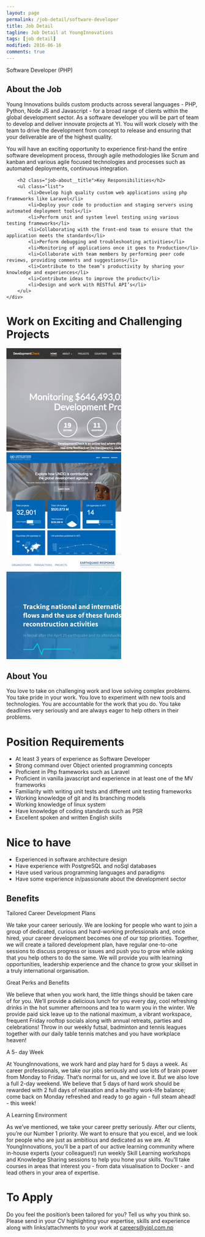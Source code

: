 ```yaml
---
layout: page
permalink: /job-detail/software-developer
title: Job Detail
tagline: Job Detail at YoungInnovations
tags: [job detail]
modified: 2016-06-16
comments: true
---
```


<div class="job-teaser">
    <div class="job-teaser__hero-content wrap-960">    
        <div class="job-teaser__img-circle software-developer"></div>
        <span class="hero-content__description">Software Developer (PHP)</span>
    </div>    
</div>

<div class="job-about">
    <div class="wrap-620">
        <h2 class="job-about__title">About the Job</h2>
        <div class="job-about__description">
         <p>Young Innovations builds custom products across several languages - PHP, Python, Node JS and Javascript - for a broad range of clients within the global development sector. As a software developer you will be part of team to develop and deliver innovate projects at YI. You will work closely with the team to drive the development from concept to release and ensuring that your deliverable are of the highest quality.</p> 
          <p>You will have an exciting opportunity to experience first-hand the entire software development process, through agile methodologies like Scrum and kanban and various agile focused technologies and processes such as automated deployments, continuous integration. </p>    
        </div>
        
        <h2 class="job-about__title">Key Responsibilities</h2>
        <ul class="list">
            <li>Develop high quality custom web applications using php frameworks like Laravel</li>
            <li>Deploy your code to production and staging servers using automated deployment tools</li>
            <li>Perform unit and system level testing using various testing frameworks</li>
            <li>Collaborating with the front-end team to ensure that the application meets the standards</li>
            <li>Perform debugging and troubleshooting activities</li>
            <li>Monitoring of applications once it goes to Production</li>
            <li>Collaborate with team members by performing peer code reviews, providing comments and suggestions</li>
            <li>Contribute to the team’s productivity by sharing your knowledge and experiences</li>
            <li>Contribute ideas to improve the product</li>
            <li>Design and work with RESTful API’s</li>
        </ul>
    </div>
</div>

<div class="work-fun">
    <div class="wrap-960">
        <h1 class="career-title">Work on Exciting and Challenging Projects</h1>
        <div class="work-fun-wrapper">
            <div class="work-fun-wrapper__list">
                <a href="http://www.developmentcheck.org/" title="Development Check">
                    <img src="/images/career/ic_devcheck_shot.jpg" alt="Development Check" />   
                </a>     
            </div>
            <div class="work-fun-wrapper__list">
                <a href="http://open.undg.org/" title="UN Transparency Portal">
                    <img src="/images/career/ic_undg_shot.jpg" alt="UN Transparency portal" >   
                </a>             
            </div>
            <div class="work-fun-wrapper__list">
                <a href="http://earthquake.opennepal.net/" title="Earthquake OpenNepal">
                    <img src="/images/career/ic_earthquake_shot.jpg" alt="Earthquake OpenNepal" >   
                </a>             
            </div>
        </div>
    </div>
</div>

<div class="job-about__you">
    <div class="wrap-620">
        <h2 class="job-about__title">About You</h2>
        <div class="job-about__description">
             <p>You love to take on challenging work and love solving complex problems. You take pride in your work. You love to experiment with new tools and technologies. You are accountable for the work that you do. You take deadlines very seriously and are always eager to help others in their problems.</p>
        </div>
        <div class="requirements">
            <h1 class="heading__title">Position Requirements</h1>
            <ul class="list">
                    <li>At least 3 years of experience as Software Developer</li>
                    <li>Strong command over Object oriented programming concepts </li>
                    <li>Proficient in Php frameworks such as Laravel</li>
                    <li>Proficient in vanilla javascript and experience in at least one of the MV frameworks</li>
                    <li>Familiarity with writing unit tests and different unit testing frameworks</li>
                    <li>Working knowledge of git and its branching models</li>
                    <li>Working knowledge of linux system</li>
                    <li>Have knowledge of coding standards such as PSR</li>
                    <li>Excellent spoken and written English skills</li>
            </ul>
        </div>        
        <div class="bonus-pts">
              <h1 class="heading__title">Nice to have</h1>
              <ul class="list">
                  <li>Experienced in software architecture design</li>
                  <li>Have experience with PostgreSQL and noSql databases</li>
                  <li>Have used various programming languages and paradigms</li>
                  <li>Have some experience in/passionate about the development sector</li>                  
              </ul>
        </div>
    </div>  
</div>  
<div class="career-benefits">
    <div class="wrap-960">
        <h2 class="career-title">Benefits</h2>
        <div class="benefits-wrap clearfix">
            <div class="benefits-wrap__list">
                <div class="benefits-wrap__list-content">
                    <span class="benefits-wrap-title">Tailored Career Development Plans</span>
                    <p>We take your career seriously. We are looking for people who want to join a group of dedicated, curious and hard-working professionals and, once hired, your career development becomes one of our top priorities. Together, we will create a tailored development plan, have regular one-to-one sessions to discuss progress or issues and push you to grow while asking that you help others to do the same. We will provide you with learning opportunities, leadership experience and the chance to grow your skillset in a truly international organisation. </p>    
                </div>    
            </div>
            <div class="benefits-wrap__list">
                <div class="benefits-wrap__list-content">
                    <span class="benefits-wrap-title">Great Perks and Benefits</span>
                    <p>We believe that when you work hard, the little things should be taken care of for you. We’ll provide a delicious lunch for you every day, cool refreshing drinks in the hot summer afternoons and tea to warm you in the winter.  We provide paid sick leave up to the national maximum, a vibrant workspace, frequent Friday rooftop socials along with annual retreats, parties and celebrations!  Throw in our weekly futsal, badminton and tennis leagues together with our daily table tennis matches and you have workplace heaven!</p>    
                </div>    
            </div>
            <div class="benefits-wrap__list">
                <div class="benefits-wrap__list-content">
                    <span class="benefits-wrap-title">A 5- day Week</span>
                    <p>At YoungInnovations, we work hard and play hard for 5 days a week. As career professionals, we take our jobs seriously and use lots of brain power from Monday to Friday. That’s normal for us, and we love it. But we also love a full 2-day weekend. We believe that 5 days of hard work should be rewarded with 2 full days of relaxation and a healthy work-life balance; come back on Monday refreshed and ready to go again - full steam ahead! - this week!</p>    
                </div>    
            </div>
            <div class="benefits-wrap__list">
                <div class="benefits-wrap__list-content">
                    <span class="benefits-wrap-title">A Learning Environment</span>
                    <p>As we’ve mentioned, we take your career pretty seriously. After our clients, you’re our Number 1 priority. We want to ensure that you excel, and we look for people who are just as ambitious and dedicated as we are. At YoungInnovations, you’ll be a part of our active learning community where in-house experts (your colleagues!) run weekly  Skill Learning workshops and Knowledge Sharing sessions to help you hone your skills. You’ll take courses in areas that interest you - from data visualisation to Docker - and lead others in your area of expertise.</p>    
                </div>    
            </div>
        </div>
    </div>    
</div>
<div class="job-apply wrap-620">
    <h1 class="heading__title">To Apply</h1>
    <p class="survey">Do you feel the position’s been tailored for you? Tell us why you think so. Please send in your CV highlighting your expertise, skills and experience along with links/attachments to your work at <a href="mailto:careers@yipl.com.np">careers@yipl.com.np</a>
</div>